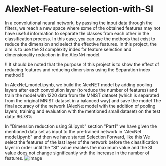 # AlexNet-Feature-selection-with-SI

In a convolutional neural network, by passing the input data through the filters, we reach a new space where some of the obtained features may not have useful information to separate the classes from each other in the classification process. In this case, you can use the methods that exist to reduce the dimension and select the effective features. In this project, the aim is to use the SI complexity index for feature selection and dimensionality reduction in the AlexNet model.

!! It should be noted that the purpose of this project is to show the effect of reducing features and reducing dimensions using the Separation index method !!

In AlexNet_model.ipynb, we build the AlexNET model by adding pooling layers after each convolution layer (to reduce the number of features) and train the model with 1220 data from the MNIST dataset (which is separated from the original MNIST dataset in a balanced way) and save the model
The final accuracy of the network (AlexNet model with the addition of pooling layers, training and evaluation with the mentioned small dataset) on the test data: 96.78%

In "Dimension reduction using SI.ipynb" section "Part1" we have given the mentioned data set as input to the pre-trained network in "AlexNet model.ipynb" and then we have started Selection Forward, like this We select the features of the last layer of the network before the classification layer in order until the "SI" value reaches the maximum value and the SI value does not change significantly with the increase in the number of features.
![image](https://github.com/user-attachments/assets/2aed5fa2-f95e-4e38-9398-c96b4ad9b0a1)


